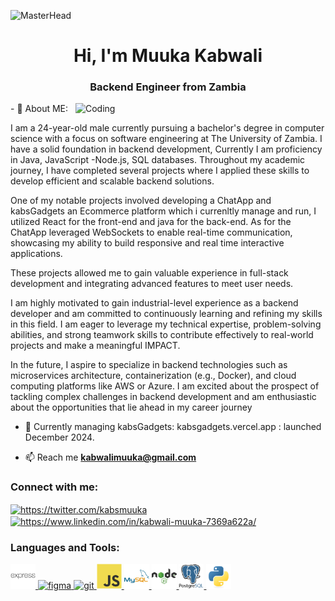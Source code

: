 ![MasterHead](https://my-media.apjonlinecdn.com/magefan_blog/best-hp-laptops-for-programming_1.jpg)
<h1 align="center">Hi, I'm Muuka Kabwali</h1>
<h3 align="center">Backend Engineer from Zambia </h3>

<img align="right" alt="Coding" width="400" src="https://uploads-ssl.webflow.com/62635f16d538689b9559c6f9/62660df0769131c596a40518_Expressions_labeled.gif">
- 📄 About ME:

I am a 24-year-old male currently pursuing a bachelor's degree in computer science with a focus on software engineering at The University of Zambia. I have a solid foundation in backend development, Currently I am proficiency in Java, JavaScript -Node.js, SQL databases. Throughout my academic journey, I have completed several projects where I applied these skills to develop efficient and scalable backend solutions.

One of my notable projects involved developing a ChatApp and kabsGadgets an Ecommerce platform which i currenltly manage and run, I utilized React for the front-end and java for the back-end.
As for the ChatApp leveraged WebSockets to enable real-time communication, showcasing my ability to build responsive and real time interactive applications.

These projects allowed me to gain valuable experience in full-stack development and integrating advanced features to meet user needs.

I am highly motivated to gain industrial-level experience as a backend developer and am committed to continuously learning and refining my skills in this field. I am eager to leverage my technical expertise, problem-solving abilities, and strong teamwork skills to contribute effectively to real-world projects and make a meaningful IMPACT.

In the future, I aspire to specialize in backend technologies such as microservices architecture, containerization (e.g., Docker), and cloud computing platforms like AWS or Azure. I am excited about the prospect of tackling complex challenges in backend development and am enthusiastic about the opportunities that lie ahead in my career journey

- 🔭 Currently managing kabsGadgets:  kabsgadgets.vercel.app : launched December 2024.

- 📫 Reach me **kabwalimuuka@gmail.com**



<h3 align="left">Connect with me:</h3>
<p align="left">
<a href="https://twitter.com/https://twitter.com/kabsmuuka" target="blank"><img align="center" src="https://raw.githubusercontent.com/rahuldkjain/github-profile-readme-generator/master/src/images/icons/Social/twitter.svg" alt="https://twitter.com/kabsmuuka" height="30" width="40" /></a>
<a href="https://linkedin.com/in/https://www.linkedin.com/in/kabwali-muuka-7369a622a/" target="blank"><img align="center" src="https://raw.githubusercontent.com/rahuldkjain/github-profile-readme-generator/master/src/images/icons/Social/linked-in-alt.svg" alt="https://www.linkedin.com/in/kabwali-muuka-7369a622a/" height="30" width="40" /></a>
</p>

<h3 align="left">Languages and Tools:</h3>
</a> <a href="https://expressjs.com" target="_blank" rel="noreferrer"> <img src="https://raw.githubusercontent.com/devicons/devicon/master/icons/express/express-original-wordmark.svg" alt="express" width="40" height="40"/> </a> <a href="https://www.figma.com/" target="_blank" rel="noreferrer"> <img src="https://www.vectorlogo.zone/logos/figma/figma-icon.svg" alt="figma" width="40" height="40"/> </a> <a href="https://git-scm.com/" target="_blank" rel="noreferrer"> <img src="https://www.vectorlogo.zone/logos/git-scm/git-scm-icon.svg" alt="git" width="40" height="40"/> </a> <a href="https://www.w3.org/html/" target="_blank" rel="noreferrer"> <img src="https://raw.githubusercontent.com/devicons/devicon/master/icons/javascript/javascript-original.svg" alt="javascript" width="40" height="40"/> </a> <a href="https://www.linux.org/" target="_blank" rel="noreferrer"> <img src="https://raw.githubusercontent.com/devicons/devicon/master/icons/mysql/mysql-original-wordmark.svg" alt="mysql" width="40" height="40"/> </a> <a href="https://nodejs.org" target="_blank" rel="noreferrer"> <img src="https://raw.githubusercontent.com/devicons/devicon/master/icons/nodejs/nodejs-original-wordmark.svg" alt="nodejs" width="40" height="40"/> </a> <a href="https://www.postgresql.org" target="_blank" rel="noreferrer"> <img src="https://raw.githubusercontent.com/devicons/devicon/master/icons/postgresql/postgresql-original-wordmark.svg" alt="postgresql" width="40" height="40"/> </a> <a href="https://www.python.org" target="_blank" rel="noreferrer"> <img src="https://raw.githubusercontent.com/devicons/devicon/master/icons/python/python-original.svg" alt="python" width="40" height="40"/> </a> </p>
